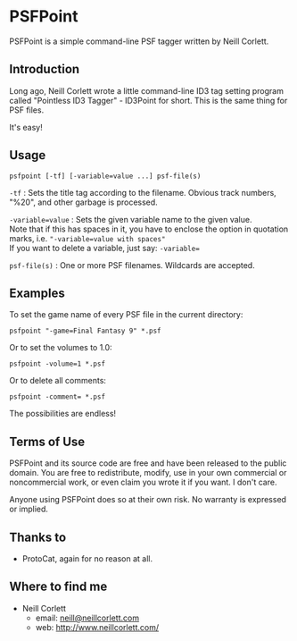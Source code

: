 PSFPoint
========

PSFPoint is a simple command-line PSF tagger written by Neill Corlett.

Introduction
------------

Long ago, Neill Corlett wrote a little command-line ID3 tag setting program called
"Pointless ID3 Tagger" - ID3Point for short.  This is the same thing for PSF
files.

It's easy!

Usage
-----

`psfpoint [-tf] [-variable=value ...] psf-file(s)`

`-tf`
  : Sets the title tag according to the filename.
    Obvious track numbers, "%20", and other garbage is processed.

`-variable=value`
  : Sets the given variable name to the given value.   
    Note that if this has spaces in it, you have to enclose the option in quotation marks, i.e. `"-variable=value with spaces"`   
    If you want to delete a variable, just say: `-variable=`

`psf-file(s)`
  : One or more PSF filenames.  Wildcards are accepted.

Examples
--------

To set the game name of every PSF file in the current directory:

```
psfpoint "-game=Final Fantasy 9" *.psf
```

Or to set the volumes to 1.0:

```
psfpoint -volume=1 *.psf
```

Or to delete all comments:

```
psfpoint -comment= *.psf
```

The possibilities are endless!

Terms of Use
------------

PSFPoint and its source code are free and have been released to the public
domain.  You are free to redistribute, modify, use in your own commercial or
noncommercial work, or even claim you wrote it if you want.  I don't care.

Anyone using PSFPoint does so at their own risk.  No warranty is expressed or
implied.

Thanks to
---------

- ProtoCat, again for no reason at all.

Where to find me
----------------

- Neill Corlett
    - email: <neill@neillcorlett.com>
    - web:   <http://www.neillcorlett.com/>
